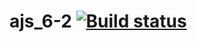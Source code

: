 # ajs_6-2 [![Build status](https://ci.appveyor.com/api/projects/status/h53h7yl6bfbhklfj?svg=true)](https://ci.appveyor.com/project/SergeStepanov/ajs-6-2)